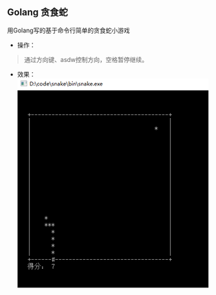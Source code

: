 ## Golang 贪食蛇  

用Golang写的基于命令行简单的贪食蛇小游戏
 * 操作：  
 > 通过方向键、asdw控制方向，空格暂停继续。
 * 效果： 
![Alt text](https://github.com/vvk/go-snake/blob/master/image/QQ%E4%BA%94%E7%AC%94%E6%88%AA%E5%9B%BE%E6%9C%AA%E5%91%BD%E5%90%8D.png)
